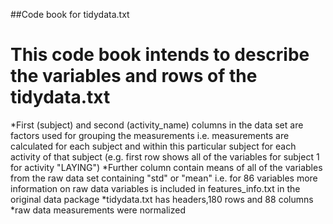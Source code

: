 ##Code book for tidydata.txt
# This code book intends to describe the variables and rows of the tidydata.txt

*First (subject) and second (activity_name) columns in the data set are factors used for grouping the measurements i.e. measurements are calculated for each subject and within this particular subject for each activity of that subject (e.g. first row shows all of the variables for subject 1 for activity "LAYING")
*Further column contain means of all of the variables from the raw data set containing "std" or "mean" i.e. for 86 variables more information on raw data variables is included in features_info.txt in the original data package
*tidydata.txt has headers,180 rows and 88 columns
*raw data measurements were normalized 

